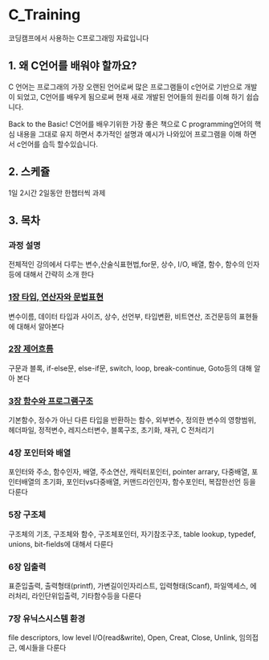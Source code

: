 # C_Training
코딩캠프에서 사용하는 C프로그래밍 자료입니다



## 1. 왜 C언어를 배워야 할까요?

C 언어는 프로그래의 가장 오랜된 언어로써 많은 프로그램들이 c언어로 기반으로 개발이 되었고, C언어를 배우게 됨으로써 현재 새로 개발된 언어들의 원리를 이해 하기 쉽습니다.

Back to the Basic! C언어를 배우기위한 가장 좋은 책으로 C programming언어의 핵심 내용을 그대로 유지 하면서 추가적인 설명과 예시가 나와있어 프로그램을 이해 하면서 c언어를 습득 할수있습니다.

## 2. 스케쥴

1일 2시간
2일동안 한챕터씩
과제

## 3. 목차

### 과정 설명 
전체적인 강의에서 다루는 변수,산술식표현법,for문, 상수, I/O, 배열, 함수, 함수의 인자등에 대해서 간략히 소개 한다 

### [1장 타입, 연산자와 문법표현](./ch1/README.md)

변수이름, 데이터 타입과 사이즈, 상수, 선언부, 타입변환, 비트연산, 조건문등의 표현들에 대해서 알아본다

### [2장 제어흐름](./ch2/README.md)

구문과 블록, if-else문, else-if문, switch, loop, break-continue, Goto등의 대해 알아 본다

### [3장 함수와 프로그램구조](./ch3/README.md)

기본함수, 정수가 아닌 다른 타입을 반환하는 함수, 외부변수, 정의한 변수의 영향범위, 헤더파일, 정적변수, 레지스터변수, 블록구조, 초기화, 재귀, C 전처리기

### 4장 포인터와 배열

포인터와 주소, 함수인자, 배열, 주소연산, 캐릭터포인터, pointer arrary, 다중배열, 포인터배열의 초기화, 포인터vs다중배열, 커맨드라인인자, 함수포인터, 복잡한선언 등을 다룬다

### 5장 구조체

구조체의 기초, 구조체와 함수, 구조체포인터, 자기참조구조, table lookup, typedef, unions, bit-fields에 대해서 다룬다

### 6장 입출력

표준입출력, 출력형태(printf), 가변길이인자리스트, 입력형태(Scanf), 파일액세스, 에러처리, 라인단위입출력, 기타함수등을 다룬다

### 7장 유닉스시스템 환경

file descriptors, low level I/O(read&write), Open, Creat, Close, Unlink, 임의접근, 예시들을 다룬다
